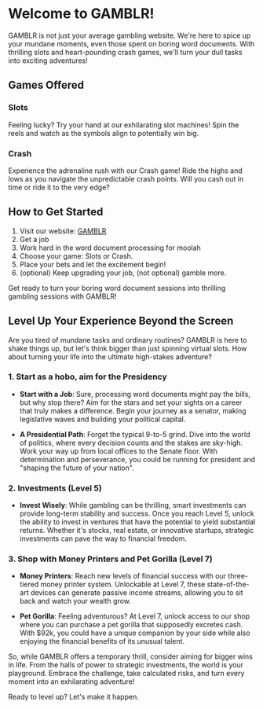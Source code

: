 # Welcome to GAMBLR!

GAMBLR is not just your average gambling website. We're here to spice up your mundane moments, even those spent on boring word documents. With thrilling slots and heart-pounding crash games, we'll turn your dull tasks into exciting adventures!

## Games Offered

### Slots
Feeling lucky? Try your hand at our exhilarating slot machines! Spin the reels and watch as the symbols align to potentially win big.

### Crash
Experience the adrenaline rush with our Crash game! Ride the highs and lows as you navigate the unpredictable crash points. Will you cash out in time or ride it to the very edge?

## How to Get Started

1. Visit our website: [GAMBLR](https://https://gamblrr.github.io/)
2. Get a job
3. Work hard in the word document processing for moolah
4. Choose your game: Slots or Crash.
5. Place your bets and let the excitement begin!
6. (optional) Keep upgrading your job, (not optional) gamble more.

Get ready to turn your boring word document sessions into thrilling gambling sessions with GAMBLR!

## Level Up Your Experience Beyond the Screen

Are you tired of mundane tasks and ordinary routines? GAMBLR is here to shake things up, but let's think bigger than just spinning virtual slots. How about turning your life into the ultimate high-stakes adventure?

### 1. Start as a hobo, aim for the Presidency

- **Start with a Job**: Sure, processing word documents might pay the bills, but why stop there? Aim for the stars and set your sights on a career that truly makes a difference. Begin your journey as a senator, making legislative waves and building your political capital.
  
- **A Presidential Path**: Forget the typical 9-to-5 grind. Dive into the world of politics, where every decision counts and the stakes are sky-high. Work your way up from local offices to the Senate floor. With determination and perseverance, you could be running for president and "shaping the future of your nation".

### 2. Investments (Level 5)

- **Invest Wisely**: While gambling can be thrilling, smart investments can provide long-term stability and success. Once you reach Level 5, unlock the ability to invest in ventures that have the potential to yield substantial returns. Whether it's stocks, real estate, or innovative startups, strategic investments can pave the way to financial freedom.

### 3. Shop with Money Printers and Pet Gorilla (Level 7)

- **Money Printers**: Reach new levels of financial success with our three-tiered money printer system. Unlockable at Level 7, these state-of-the-art devices can generate passive income streams, allowing you to sit back and watch your wealth grow.

- **Pet Gorilla**: Feeling adventurous? At Level 7, unlock access to our shop where you can purchase a pet gorilla that supposedly excretes cash. With $92k, you could have a unique companion by your side while also enjoying the financial benefits of its unusual talent.

So, while GAMBLR offers a temporary thrill, consider aiming for bigger wins in life. From the halls of power to strategic investments, the world is your playground. Embrace the challenge, take calculated risks, and turn every moment into an exhilarating adventure!

Ready to level up? Let's make it happen.
